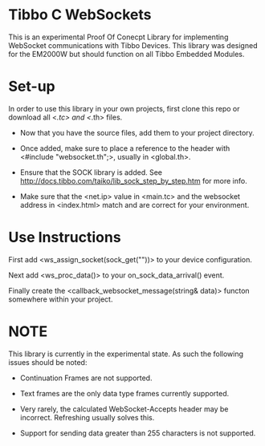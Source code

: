 # Tibbo C WebSockets
This is an experimental Proof Of Conecpt Library for implementing WebSocket communications with Tibbo Devices.
This library was designed for the EM2000W but should function on all Tibbo Embedded Modules.

# Set-up
In order to use this library in your own projects, first clone this repo or download all <*.tc> and <*.th> files.

- Now that you have the source files, add them to your project directory.

- Once added, make sure to place a reference to the header with <#include "websocket.th";>, usually in <global.th>.

- Ensure that the SOCK library is added. See http://docs.tibbo.com/taiko/lib_sock_step_by_step.htm for more info.

- Make sure that the <net.ip> value in <main.tc> and the websocket address in <index.html> match and are correct for your environment.

# Use Instructions
First add <ws_assign_socket(sock_get(""))> to your device configuration.

Next add <ws_proc_data()> to your on_sock_data_arrival() event.

Finally create the <callback_websocket_message(string& data)> functon somewhere within your project.

# NOTE
This library is currently in the experimental state. As such the following issues should be noted:

- Continuation Frames are not supported.

- Text frames are the only data type frames currently supported.

- Very rarely, the calculated WebSocket-Accepts header may be incorrect. Refreshing usually solves this.

- Support for sending data greater than 255 characters is not supported.